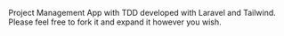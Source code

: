 Project Management App with TDD developed with Laravel and Tailwind. Please feel free to fork it and expand it however you wish.
